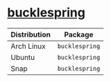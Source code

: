 # [bucklespring](https://github.com/zevv/bucklespring)

| Distribution | Package        |
| ------------ | -------------- |
| Arch Linux   | `bucklespring` |
| Ubuntu       | `bucklespring` |
| Snap         | `bucklespring` |
